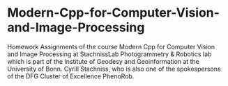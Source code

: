 # Modern-Cpp-for-Computer-Vision-and-Image-Processing
Homework Assignments of the course Modern Cpp for Computer Vision and Image Processing at StachnissLab Photogrammetry &amp; Robotics lab which is part of the Institute of Geodesy and Geoinformation at the University of Bonn. Cyrill Stachniss, who is also one of the spokespersons of the DFG Cluster of Excellence PhenoRob.
